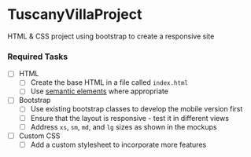 # TuscanyVillaProject
HTML &amp; CSS project using bootstrap to create a responsive site 
### Required Tasks

- [ ] HTML
  - [ ] Create the base HTML in a file called `index.html`
  - [ ] Use [semantic elements](http://www.w3schools.com/html/html5_semantic_elements.asp) where appropriate
- [ ] Bootstrap
  - [ ] Use existing bootstrap classes to develop the mobile version first
  - [ ] Ensure that the layout is responsive - test it in different views
  - [ ] Address `xs`, `sm`, `md`, and `lg` sizes as shown in the mockups
- [ ] Custom CSS
  - [ ] Add a custom stylesheet to incorporate more features
